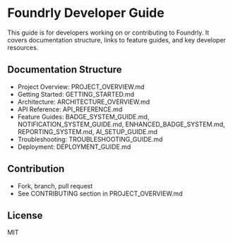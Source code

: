 # Foundrly Developer Guide

This guide is for developers working on or contributing to Foundrly. It covers documentation structure, links to feature guides, and key developer resources.

## Documentation Structure
- Project Overview: PROJECT_OVERVIEW.md
- Getting Started: GETTING_STARTED.md
- Architecture: ARCHITECTURE_OVERVIEW.md
- API Reference: API_REFERENCE.md
- Feature Guides: BADGE_SYSTEM_GUIDE.md, NOTIFICATION_SYSTEM_GUIDE.md, ENHANCED_BADGE_SYSTEM.md, REPORTING_SYSTEM.md, AI_SETUP_GUIDE.md
- Troubleshooting: TROUBLESHOOTING_GUIDE.md
- Deployment: DEPLOYMENT_GUIDE.md

## Contribution
- Fork, branch, pull request
- See CONTRIBUTING section in PROJECT_OVERVIEW.md

## License
MIT
